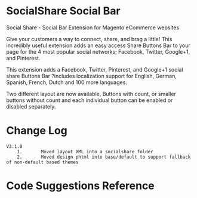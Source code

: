 SocialShare Social Bar
====================

Social Share - Social Bar Extension for Magento eCommerce websites

Give your customers a way to connect, share, and brag a little! This incredibly useful extension adds an easy access Share Buttons Bar to your page for the 4 most popular social networks; Facebook, Twitter, Google+1, and Pinterest.

This extension adds a Facebook, Twitter, Pinterest, and Google+1 social share Buttons Bar ?includes localization support for English, German, Spanish, French, Dutch and 100 more languages.

Two different layout are now available, Buttons with count, or smaller buttons without count and each individual button can be enabled or disabled separately.

		
Change Log	
====================
	V3.1.0
		1.       Moved layout XML into a socialshare folder
		2.       Moved design phtml into base/default to support fallback of non-default based themes
	
	
Code Suggestions Reference  
====================
